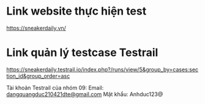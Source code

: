 # Link website thực hiện test
https://sneakerdaily.vn/
# Link quản lý testcase Testrail
https://sneakerdaily.testrail.io/index.php?/runs/view/5&group_by=cases:section_id&group_order=asc

Tài khoản Testrail của nhóm 09:
    Email: dangquangduc210421dte@gmail.com
    Mật khẩu: Anhduc123@

